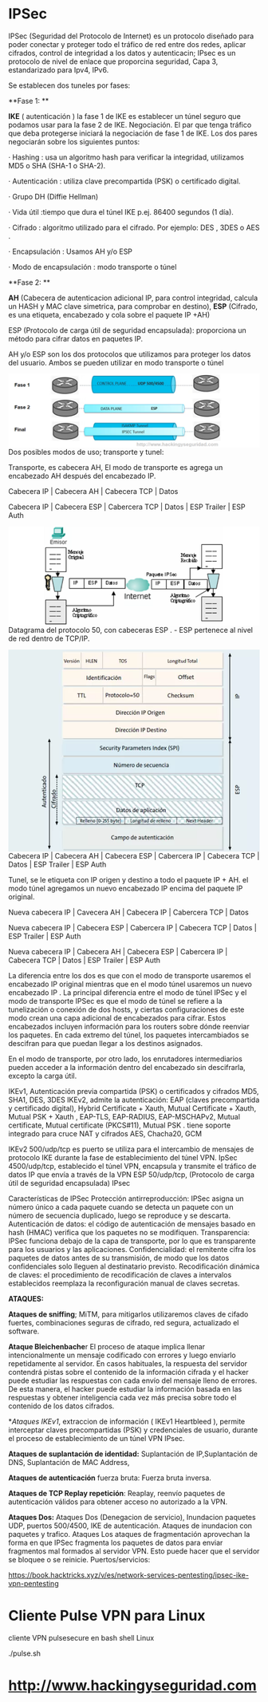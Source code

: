 # IPSec

IPSec (Seguridad del Protocolo de Internet) es un protocolo diseñado para poder conectar y  proteger todo el tráfico de red entre dos redes,  aplicar cifrados, control de integridad a los datos y autenticacin; IPsec es un  protocolo de nivel de enlace que proporcina seguridad, Capa 3, estandarizado para Ipv4, IPv6.

Se establecen dos tuneles por fases:

**Fase 1: **

**IKE** ( autenticación )  la fase 1 de IKE es establecer un túnel seguro que podamos usar para la fase 2 de IKE. Negociación. El par que tenga tráfico que deba protegerse iniciará la negociación de fase 1 de IKE. Los dos pares negociarán sobre los siguientes puntos:

· Hashing : usa un algoritmo hash para verificar la integridad, utilizamos MD5 o SHA (SHA-1 o SHA-2).

· Autenticación : utiliza clave precompartida (PSK)  o certificado digital.

· Grupo DH (Diffie Hellman)

· Vida útil :tiempo que dura el túnel IKE p.ej. 86400 segundos (1 día).

· Cifrado : algoritmo utilizado para el cifrado. Por ejemplo: DES , 3DES o AES .


· Encapsulación : Usamos AH y/o ESP

· Modo de encapsulación : modo transporte o túnel

**Fase 2: **

**AH** (Cabecera de autenticacion adicional IP, para control integridad, calcula un HASH y MAC clave simetrica, para comprobar en destino), 
**ESP** (Cifrado, es una etiqueta, encabezado y cola sobre el paquete IP +AH)

ESP (Protocolo de carga útil de seguridad encapsulada): proporciona un método para cifrar datos en paquetes IP.

AH y/o ESP son los dos protocolos que utilizamos para proteger los datos del usuario. Ambos se pueden utilizar en modo transporte o túnel

<img style="float:left" alt="Fases IPSEC" src="https://github.com/hackingyseguridad/IPSec/blob/master/IPSEC.png">

Dos posibles modos de uso; transporte y tunel:

Transporte, es cabecera AH, El modo de transporte es  agrega un encabezado AH después del encabezado IP.

Cabecera IP | Cabecera AH | Cabecera TCP | Datos

Cabecera IP | Cabecera ESP | Cabercera TCP | Datos | ESP Trailer | ESP Auth 

<img style="float:left" alt="IPSEC 2" src="https://github.com/hackingyseguridad/IPSec/blob/master/IPSEC2.png">

Datagrama del protocolo 50, con cabeceras ESP . - ESP pertenece al nivel de red dentro de TCP/IP.

<img style="float:left" alt="Datagrama ESP" src="https://github.com/hackingyseguridad/IPSec/blob/master/datagrama.png">

Cabecera IP | Cabecera AH | Cabecera ESP | Cabercera IP | Cabecera TCP | Datos | ESP Trailer | ESP Auth

Tunel, se le etiqueta con IP origen y destino a todo el paquete IP + AH.  el modo túnel agregamos un nuevo encabezado IP encima del paquete IP original. 

Nueva cabecera IP | Cavecera AH | Cabecera IP | Cabercera TCP | Datos

Nueva cabecera IP | Cabecera ESP | Cabercera IP | Cabecera TCP | Datos | ESP Trailer | ESP Auth

Nueva cabecera IP | Cabecera AH | Cabecera ESP | Cabercera IP | Cabecera TCP | Datos | ESP Trailer | ESP Auth  

La  diferencia entre los dos es que con el modo de transporte usaremos el encabezado IP original mientras que en el modo túnel usaremos un nuevo encabezado IP . 
La principal diferencia entre el modo de túnel IPSec y el modo de transporte IPSec es que el modo de túnel se refiere a la tunelización o conexión de dos hosts, y ciertas configuraciones de este modo crean una capa adicional de encabezados para cifrar. Estos encabezados incluyen información para los routers sobre dónde reenviar los paquetes. En cada extremo del túnel, los paquetes intercambiados se descifran para que puedan llegar a los destinos asignados.

En el modo de transporte, por otro lado, los enrutadores intermediarios pueden acceder a la información dentro del encabezado sin descifrarla, excepto la carga útil.

IKEv1, Autenticación previa compartida (PSK) o certificados y cifrados 	MD5, SHA1, DES, 3DES
IKEv2, admite la autenticación: EAP (claves precompartida y certificado digital), Hybrid Certificate + Xauth, Mutual Certificate + Xauth, Mutual PSK + Xauth , EAP-TLS, EAP-RADIUS, EAP-MSCHAPv2, Mutual certificate, Mutual certificate (PKCS#11), Mutual PSK .  tiene soporte integrado para cruce NAT y cifrados AES, Chacha20, GCM

IKEv2 500/udp/tcp es puerto se utiliza para el intercambio de mensajes de protocolo IKE durante la fase de establecimiento del túnel VPN.
IpSec 4500/udp/tcp, establecido el túnel VPN, encapsula y transmite el tráfico de datos IP que  envía a través de la VPN
ESP 50/udp/tcp, (Protocolo de carga útil de seguridad encapsulada)  IPsec

Características de IPSec
Protección antirreproducción: IPSec asigna un número único a cada paquete cuando se detecta un paquete con un número de secuencia duplicado, luego se reproduce y se descarta.
Autenticación de datos: el código de autenticación de mensajes basado en hash (HMAC) verifica que los paquetes no se modifiquen.
Transparencia: IPSec funciona debajo de la capa de transporte, por lo que es transparente para los usuarios y las aplicaciones.
Confidencialidad: el remitente cifra los paquetes de datos antes de su transmisión, de modo que los datos confidenciales solo lleguen al destinatario previsto.
Recodificación dinámica de claves: el procedimiento de recodificación de claves a intervalos establecidos reemplaza la reconfiguración manual de claves secretas.

**ATAQUES:**

**Ataques de sniffing**; MiTM, para mitigarlos utilizaremos claves de cifado fuertes, combinaciones seguras de cifrado, red segura,  actualizado el software.

**Ataque Bleichenbache**r El proceso de ataque implica llenar intencionalmente un mensaje codificado con errores y luego enviarlo repetidamente al servidor. En casos habituales, la respuesta del servidor contendrá pistas sobre el contenido de la información cifrada y el hacker puede estudiar las respuestas con cada envío del mensaje lleno de errores. De esta manera, el hacker puede estudiar la información basada en las respuestas y obtener inteligencia cada vez más precisa sobre todo el contenido de los datos cifrados.

**Ataques IKEv1*, extraccion de información (  IKEv1 Heartbleed ), permite interceptar claves precompartidas (PSK) y credenciales de usuario, durante el proceso de establecimiento de un túnel VPN IPsec.

**Ataques de suplantación de identidad:** Suplantación de IP,Suplantación de DNS, Suplantación de MAC Address, 

**Ataques de autenticación** fuerza bruta: Fuerza bruta inversa.

**Ataques de TCP Replay repetición**: Reaplay, reenvío paquetes de autenticación válidos para obtener acceso no autorizado a la VPN.

**Ataques Dos:** Ataques Dos (Denegacion de servicio), Inundacion paquetes UDP, puertos 500/4500, IKE de autenticación. Ataques de inundacion con paquetes y trafico. Ataques Los ataques de fragmentación aprovechan la forma en que IPSec fragmenta los paquetes de datos para enviar fragmentos mal formados al servidor VPN. Esto puede hacer que el servidor se bloquee o se reinicie.  Puertos/servicios:

https://book.hacktricks.xyz/v/es/network-services-pentesting/ipsec-ike-vpn-pentesting

# Cliente Pulse VPN para Linux
cliente VPN pulsesecure en bash shell Linux

./pulse.sh

# http://www.hackingyseguridad.com
